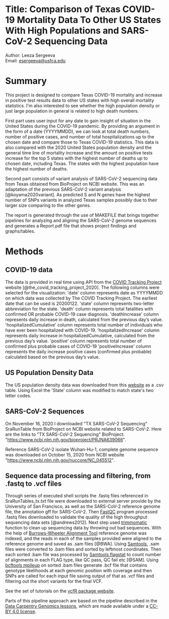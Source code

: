 # Title: Comparison of Texas COVID-19 Mortality Data To Other US States With High Populations and SARS-CoV-2 Sequencing Data

Author: Leeza Sergeeva  
Email: esergeeva@usfca.edu

# Summary

This project is designed to compare Texas COVID-19 mortality and increase in positive test results data to other US states with high overall mortality statistics. I'm also interested to see whether the high population density or just large population in general is related to high death numbers.

First part uses user input for any date to gain insight of situation in the United States during the COVID-19 pandemic. By providing an argument in the form of a date (YYYYMMDD), we can look at total death numbers, number of positive cases, and number of total hospitalizations up to the chosen date and compare those to Texas COVID-19 statistics. This data is also compared with the 2020 United States population density and the general time line of mortality increase and the amount on positive tests increase for the top 5 states with the highest number of deaths up to chosen date, including Texas. The states with the highest population have the highest number of deaths. 

Second part consists of variant analysis of SARS-CoV-2 sequencing data from Texas obtained from BioProject on NCBI website. This was an adaptation of the previous SARS-CoV-2 variant analysis [@koyama2020variant]. As predicted S and N genes have the highest number of SNPs variants in analyzed Texas samples possibly due to their larger size comparing to the other genes.

The report is generated through the use of MAKEFILE that brings together pipelines for analyzing and aligning the SARS-CoV-2 genome sequences and generates a Report.pdf file that shows project findings and graphs/tables.

# Methods

## COVID-19 data

The data is provided in real time using API from the [COVID Tracking Project](https://covidtracking.com/data/api) website [@the_covid_tracking_project_2020]. The following columns were selected for the visualization:
'date' column represents date as YYYYMMDD on which data was collected by The COVID Tracking Project. The earliest date that can be used is 20200122.
'state' column represents two-letter abbreviation for the state.
'death' column represents total fatalities with confirmed OR probable COVID-19 case diagnosis.
'deathIncrease' column represents daily increase in death, calculated from the previous day’s value.
'hospitalizedCumulative' column represents total number of individuals who have ever been hospitalized with COVID-19.
'hospitalizedIncrease' column represents daily increase in hospitalizedCumulative, calculated from the previous day’s value.
'positive' column represents total number of confirmed plus probable cases of COVID-19 
'positiveIncrease' column represents the daily increase positive cases (confirmed plus probable) calculated based on the previous day’s value.

## US Population Density Data
The US population density data was downloaded from this [website](https://worldpopulationreview.com/state-rankings/state-densities) as a .csv table. Using Excel the 'State' column was modified to match state's two letter codes.

## SARS-CoV-2 Sequences

On November 16, 2020 I downloaded "TX SARS-CoV-2 Sequencing" SraRunTable from BioProject on NCBI website related to SARS-CoV-2. Here are the links to "TX SARS-CoV-2 Sequencing" BioProject: "https://www.ncbi.nlm.nih.gov/bioproject/PRJNA639066".

Reference SARS-CoV-2 isolate Wuhan-Hu-1, complete genome sequence was downloaded on October 15, 2020 from NCBI website "https://www.ncbi.nlm.nih.gov/nuccore/NC_045512".

## Sequence data processing and filtering, from .fastq to .vcf files

Through series of executed shell scripts the .fastq files referenced in SraRunTables_tx.txt file were downloaded to external server provide by the University of San Francisco, as well as the SARS-CoV-2 reference genome file, the annotation gff for SARS-CoV-2. Then [FastQC](https://www.bioinformatics.babraham.ac.uk/projects/fastqc/) program processed .fastq files downloaded to validate the quality of the high throughput sequencing data sets [@andrews2012]. Next step used [trimmomatic](http://www.usadellab.org/cms/?page=trimmomatic) function to clean up sequencing data by throwing out bad sequences. With the help of [Burrows-Wheeler Alignment Tool](http://bio-bwa.sourceforge.net/bwa.shtml) reference genome was indexed, and the reads in each of the samples provided were aligned to the reference genome and saved as .sam files [@BWA]. Using [Samtools](https://www.htslib.org/), .sam files were converted to .bam files and sorted by leftmost coordinates. Then each sorted .bam file was processed by [Samtools flagstat](https://www.htslib.org/doc/samtools-flagstat.html) to count number of alignments in each FLAG type, like QC pass, QC fail etc [@SAM]. Using [bcftools mpileup](https://samtools.github.io/bcftools/bcftools.html) on sorted .bam files generate .bcf file that contains genotype likelihoods at each genomic position with coverage and then SNPs are called for each input file saving output of that as .vcf files and filtering out the short variants for the final VCF.  

See the set of tutorials on the [vcfR package website](https://knausb.github.io/vcfR_documentation/index.html).

Parts of this pipeline approach are based on the pipeline described in the [Data Carpentry Genomics lessons](https://datacarpentry.org/genomics-workshop/), which are made available under a [CC-BY 4.0 license](https://creativecommons.org/licenses/by/4.0/).
